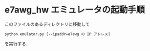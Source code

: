 # e7awg_hw エミュレータの起動手順

このファイルのあるディレクトリに移動して
```
python emulator.py [--ipaddr=e7awg の IP アドレス]
```
を実行する.
